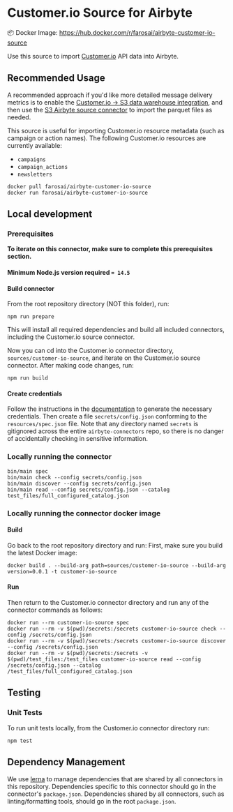 # Customer.io Source for Airbyte

📦 Docker Image: https://hub.docker.com/r/farosai/airbyte-customer-io-source

Use this source to import [Customer.io](https://customer.io) API data into Airbyte.

## Recommended Usage

A recommended approach if you'd like more detailed message delivery metrics is to enable the [Customer.io -> S3 data warehouse integration](https://customer.io/docs/data-warehouse-sync/#s3-bucket), and then use the [S3 Airbyte source connector](https://docs.airbyte.io/integrations/sources/s3) to import the parquet files as needed.

This source is useful for importing Customer.io resource metadata (such as campaign or action names). The following Customer.io resources are currently available:

- `campaigns`
- `campaign_actions`
- `newsletters`

```shell
docker pull farosai/airbyte-customer-io-source
docker run farosai/airbyte-customer-io-source
```

## Local development

### Prerequisites

**To iterate on this connector, make sure to complete this prerequisites
section.**

#### Minimum Node.js version required `= 14.5`

#### Build connector

From the root repository directory (NOT this folder), run:

```
npm run prepare
```

This will install all required dependencies and build all included connectors,
including the Customer.io source connector.

Now you can cd into the Customer.io connector directory, `sources/customer-io-source`,
and iterate on the Customer.io source connector. After making code changes, run:

```
npm run build
```

#### Create credentials

Follow the instructions in the
[documentation](https://docs.airbyte.io/integrations/sources/customer-io) to
generate the necessary credentials. Then create a file `secrets/config.json`
conforming to the `resources/spec.json` file. Note that any directory named
`secrets` is gitignored across the entire `airbyte-connectors` repo, so there is
no danger of accidentally checking in sensitive information.

### Locally running the connector

```
bin/main spec
bin/main check --config secrets/config.json
bin/main discover --config secrets/config.json
bin/main read --config secrets/config.json --catalog test_files/full_configured_catalog.json
```

### Locally running the connector docker image

#### Build

Go back to the root repository directory and run:
First, make sure you build the latest Docker image:

```
docker build . --build-arg path=sources/customer-io-source --build-arg version=0.0.1 -t customer-io-source
```

#### Run

Then return to the Customer.io connector directory and run any of the connector
commands as follows:

```
docker run --rm customer-io-source spec
docker run --rm -v $(pwd)/secrets:/secrets customer-io-source check --config /secrets/config.json
docker run --rm -v $(pwd)/secrets:/secrets customer-io-source discover --config /secrets/config.json
docker run --rm -v $(pwd)/secrets:/secrets -v $(pwd)/test_files:/test_files customer-io-source read --config /secrets/config.json --catalog /test_files/full_configured_catalog.json
```

## Testing

### Unit Tests

To run unit tests locally, from the Customer.io connector directory run:

```
npm test
```


## Dependency Management

We use [lerna](https://lerna.js.org/) to manage dependencies that are shared by
all connectors in this repository. Dependencies specific to this connector
should go in the connector's `package.json`. Dependencies shared by all
connectors, such as linting/formatting tools, should go in the root
`package.json`.
